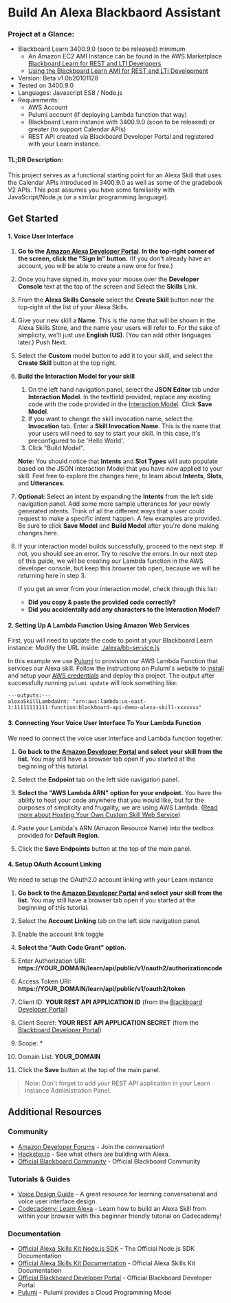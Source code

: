 # Build An Alexa Blackbaord Assistant

### Project at a Glance:

* Blackboard Learn 3400.9.0 (soon to be released) minimum
  * An Amazon EC2 AMI Instance can be found in the AWS Marketplace [Blackboard Learn for REST and LTI Developers](https://aws.amazon.com/marketplace/pp/B077T4SX2B)
  * [Using the Blackboard Learn AMI for REST and LTI Development](https://community.blackboard.com/docs/DOC-4242-using-the-developer-ami)
* Version: Beta  v1.0b20101128
* Tested on 3400.9.0
* Languages: Javascript ES8 / Node.js
* Requirements:
  * AWS Account
  * Pulumi account (if deploying Lambda function that way)
  * Blackboard Learn instance with 3400.9.0 (soon to be released) or greater (to support Calendar APIs)
  * REST API created via Blackboard Developer Portal and registered with your Learn instance.

#### TL;DR Description:
This project serves as a functional starting point for an Alexa Skill that uses the Calendar APIs introduced in 3400.9.0 as well as some of the gradebook V2 APIs. This post assumes you have some familiarity with JavaScript/Node.js (or a similar programming language).

## Get Started

#### 1. Voice User Interface

1.  **Go to the [Amazon Alexa Developer Portal](http://developer.amazon.com/alexa).  In the top-right corner of the screen, click the "Sign In" button.**
(If you don't already have an account, you will be able to create a new one for free.)

2.  Once you have signed in, move your mouse over the **Developer Console** text at the top of the screen and Select the **Skills** Link.

3.  From the **Alexa Skills Console** select the **Create Skill** button near the top-right of the list of your Alexa Skills.

4. Give your new skill a **Name**. This is the name that will be shown in the Alexa Skills Store, and the name your users will refer to.  For the sake of simplicity, we'll just use **English (US)**.  (You can add other languages later.)  Push Next.

5. Select the **Custom** model button to add it to your skill, and select the **Create Skill** button at the top right.

6. **Build the Interaction Model for your skill**
	1. On the left hand navigation panel, select the **JSON Editor** tab under **Interaction Model**. In the textfield provided, replace any existing code with the code provided in the [Interaction Model](./alexa/models/en-US.json).  Click **Save Model**.
    2. If you want to change the skill invocation name, select the **Invocation** tab. Enter a **Skill Invocation Name**. This is the name that your users will need to say to start your skill.  In this case, it's preconfigured to be 'Hello World'.
    3. Click "Build Model".

	**Note:** You should notice that **Intents** and **Slot Types** will auto populate based on the JSON Interaction Model that you have now applied to your skill. Feel free to explore the changes here, to learn about **Intents**, **Slots**, and **Utterances**.

7. **Optional:** Select an intent by expanding the **Intents** from the left side navigation panel. Add some more sample utterances for your newly generated intents. Think of all the different ways that a user could request to make a specific intent happen. A few examples are provided. Be sure to click **Save Model** and **Build Model** after you're done making changes here.

8. If your interaction model builds successfully, proceed to the next step. If not, you should see an error. Try to resolve the errors. In our next step of this guide, we will be creating our Lambda function in the AWS developer console, but keep this browser tab open, because we will be returning here in step 3.


     If you get an error from your interaction model, check through this list:

     *  **Did you copy & paste the provided code correctly?**
     *  **Did you accidentally add any characters to the Interaction Model?**

     
#### 2. Setting Up A Lambda Function Using Amazon Web Services

First, you will need to update the code to point at your Blackboard Learn instance: Modify the URL inside: [./alexa/bb-service.js](./alexa/bb-service.js)

In this example we use [Pulumi](https://pulumi.io/) to provision our AWS Lambda Function that services our Alexa skill. Follow the instructions on Pulumi's website to [install](https://pulumi.io/install/) and setup your [AWS credentials](https://pulumi.io/install/aws.html) and deploy this project. The output after successfully running `pulumi update` will look something like: 

```
---outputs:---
alexaSkillLambdaUrn: "arn:aws:lambda:us-east-1:11111111111:function:blackboard-api-demo-alexa-skill-xxxxxxx"
```

#### 3. Connecting Your Voice User Interface To Your Lambda Function

We need to connect the voice user interface and Lambda function together.

1.  **Go back to the [Amazon Developer Portal](https://developer.amazon.com/alexa/console/ask) and select your skill from the list.** You may still have a browser tab open if you started at the beginning of this tutorial.

2. Select the **Endpoint** tab on the left side navigation panel.

3.  **Select the "AWS Lambda ARN" option for your endpoint.** You have the ability to host your code anywhere that you would like, but for the purposes of simplicity and frugality, we are using AWS Lambda. ([Read more about Hosting Your Own Custom Skill Web Service](https://developer.amazon.com/public/solutions/alexa/alexa-skills-kit/docs/developing-an-alexa-skill-as-a-web-service))

4.  Paste your Lambda's ARN (Amazon Resource Name) into the textbox provided for **Default Region**.

5. Click the **Save Endpoints** button at the top of the main panel.


#### 4. Setup OAuth Account Linking

We need to setup the OAuth2.0 account linking with your Learn instance

1.  **Go back to the [Amazon Developer Portal](https://developer.amazon.com/alexa/console/ask) and select your skill from the list.** You may still have a browser tab open if you started at the beginning of this tutorial.

2. Select the **Account Linking** tab on the left side navigation panel.

3. Enable the account link toggle

4.  **Select the "Auth Code Grant" option.**

5. Enter Authorization URI: **https://YOUR_DOMAIN/learn/api/public/v1/oauth2/authorizationcode**

6. Access Token URI: **https://YOUR_DOMAIN/learn/api/public/v1/oauth2/token**

7. Client ID: **YOUR REST API APPLICATION ID** (from the [Blackboard Developer Portal](https://developer.blackboard.com))

8. Client Secret: **YOUR REST API APPLICATION SECRET** (from the [Blackboard Developer Portal](https://developer.blackboard.com))

9. Scope: *

10. Domain List: **YOUR_DOMAIN**

11. Click the **Save** button at the top of the main panel.

> Note: Don't forget to add your REST API application in your Learn instance Administration Panel.

## Additional Resources

### Community
* [Amazon Developer Forums](https://forums.developer.amazon.com/spaces/165/index.html) - Join the conversation!
* [Hackster.io](https://www.hackster.io/amazon-alexa) - See what others are building with Alexa.
* [Official Blackboard Community](https://community.blackboard.com/) - Official Blackboard Community

### Tutorials & Guides
* [Voice Design Guide](https://developer.amazon.com/designing-for-voice/) - A great resource for learning conversational and voice user interface design.
* [Codecademy: Learn Alexa](https://www.codecademy.com/learn/learn-alexa) - Learn how to build an Alexa Skill from within your browser with this beginner friendly tutorial on Codecademy!

### Documentation
* [Official Alexa Skills Kit Node.js SDK](https://www.npmjs.com/package/ask-sdk) - The Official Node.js SDK Documentation
* [Official Alexa Skills Kit Documentation](https://developer.amazon.com/docs/ask-overviews/build-skills-with-the-alexa-skills-kit.html) - Official Alexa Skills Kit Documentation
* [Official Blackboard Developer Portal](https://developer.blackboard.com) - Official Blackboard Developer Portal
* [Pulumi](https://pulumi.io/) - Pulumi provides a Cloud Programming Model